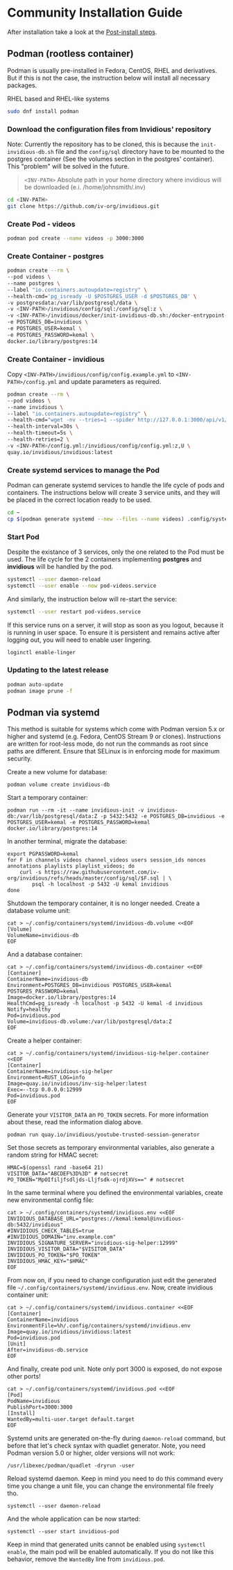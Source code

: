 # Community Installation Guide

After installation take a look at the [Post-install steps](installation.md#post-install-configuration).

## Podman (rootless container)

Podman is usually pre-installed in Fedora, CentOS, RHEL and derivatives. But if this is not the case, the instruction below will install all necessary packages.

RHEL based and RHEL-like systems
```bash
sudo dnf install podman
```

### Download the configuration files from Invidious' repository

Note: Currently the repository has to be cloned, this is because the `init-invidious-db.sh` file and the `config/sql` directory have to be mounted to the postgres container (See the volumes section in the postgres' container). This "problem" will be solved in the future.
> `<INV-PATH>` Absolute path in your home directory where invidious will be downloaded (e.i. /home/johnsmith/.inv)

```bash
cd <INV-PATH>
git clone https://github.com/iv-org/invidious.git
```

### Create Pod - videos

```bash
podman pod create --name videos -p 3000:3000
```

### Create Container - postgres

```bash
podman create --rm \
--pod videos \
--name postgres \
--label "io.containers.autoupdate=registry" \
--health-cmd='pg_isready -U $POSTGRES_USER -d $POSTGRES_DB' \
-v postgresdata:/var/lib/postgresql/data \
-v <INV-PATH>/invidious/config/sql:/config/sql:z \
-v <INV-PATH>/invidious/docker/init-invidious-db.sh:/docker-entrypoint-initdb.d/init-invidious-db.sh:z \
-e POSTGRES_DB=invidious \
-e POSTGRES_USER=kemal \
-e POSTGRES_PASSWORD=kemal \
docker.io/library/postgres:14
```

### Create Container - invidious

Copy `<INV-PATH>/invidious/config/config.example.yml` to `<INV-PATH>/config.yml` and update parameters as required.

```bash
podman create --rm \
--pod videos \
--name invidious \
--label "io.containers.autoupdate=registry" \
--health-cmd="wget -nv --tries=1 --spider http://127.0.0.1:3000/api/v1/trending || exit 1" \
--health-interval=30s \
--health-timeout=5s \
--health-retries=2 \
-v <INV-PATH>/config.yml:/invidious/config/config.yml:z,U \
quay.io/invidious/invidious:latest
```

### Create systemd services to manage the Pod

Podman can generate systemd services to handle the life cycle of pods and containers. 
The instructions below will create 3 service units, and they will be placed in the correct location ready to be used.

```bash
cd ~
cp $(podman generate systemd --new --files --name videos) .config/systemd/user
```

### Start Pod

Despite the existance of 3 services, only the one related to the Pod must be used. The life cycle for the 2 containers implementing **postgres** and **invidious** will be handled by the pod.

```bash
systemctl --user daemon-reload
systemctl --user enable --now pod-videos.service
```

And similarly, the instruction below will re-start the service:

```bash
systemctl --user restart pod-videos.service
```

If this service runs on a server, it will stop as soon as you logout, because it is running in user space. 
To ensure it is persistent and remains active after logging out, you will need to enable user lingering.

```bash
loginctl enable-linger
```

### Updating to the latest release

```bash
podman auto-update
podman image prune -f
```

## Podman via systemd

This method is suitable for systems which come with Podman version 5.x or higher and systemd (e.g. Fedora, CentOS Stream 9 or clones). Instructions are written for root-less mode, do not run the commands as root since paths are different. Ensure that SELinux is in enforcing mode for maximum security.

Create a new volume for database:

    podman volume create invidious-db

Start a temporary container:

    podman run --rm -it --name invidious-init -v invidious-db:/var/lib/postgresql/data:Z -p 5432:5432 -e POSTGRES_DB=invidious -e POSTGRES_USER=kemal -e POSTGRES_PASSWORD=kemal docker.io/library/postgres:14

In another terminal, migrate the database:

    export PGPASSWORD=kemal
    for F in channels videos channel_videos users session_ids nonces annotations playlists playlist_videos; do
        curl -s https://raw.githubusercontent.com/iv-org/invidious/refs/heads/master/config/sql/$F.sql | \
            psql -h localhost -p 5432 -U kemal invidious
    done

Shutdown the temporary container, it is no longer needed. Create a database volume unit:

    cat > ~/.config/containers/systemd/invidious-db.volume <<EOF
    [Volume]
    VolumeName=invidious-db
    EOF

And a database container:

    cat > ~/.config/containers/systemd/invidious-db.container <<EOF
    [Container]
    ContainerName=invidious-db
    Environment=POSTGRES_DB=invidious POSTGRES_USER=kemal POSTGRES_PASSWORD=kemal
    Image=docker.io/library/postgres:14
    HealthCmd=pg_isready -h localhost -p 5432 -U kemal -d invidious
    Notify=healthy
    Pod=invidious.pod
    Volume=invidious-db.volume:/var/lib/postgresql/data:Z
    EOF

Create a helper container:

    cat > ~/.config/containers/systemd/invidious-sig-helper.container <<EOF
    [Container]
    ContainerName=invidious-sig-helper
    Environment=RUST_LOG=info
    Image=quay.io/invidious/inv-sig-helper:latest
    Exec=--tcp 0.0.0.0:12999
    Pod=invidious.pod
    EOF

Generate your `VISITOR_DATA` an `PO_TOKEN` secrets. For more information about these, read the information dialog above.

    podman run quay.io/invidious/youtube-trusted-session-generator

Set those secrets as temporary environmental variables, also generate a random string for HMAC secret:

    HMAC=$(openssl rand -base64 21)
    VISITOR_DATA="ABCDEF%3D%3D" # notsecret
    PO_TOKEN="MpOIfiljfsdljds-Lljfsdk-ojrdjXVs==" # notsecret

In the same terminal where you defined the environmental variables, create new environmental config file:

    cat > ~/.config/containers/systemd/invidious.env <<EOF
    INVIDIOUS_DATABASE_URL="postgres://kemal:kemal@invidious-db:5432/invidious"
    #INVIDIOUS_CHECK_TABLES=true
    #INVIDIOUS_DOMAIN="inv.example.com"
    INVIDIOUS_SIGNATURE_SERVER="invidious-sig-helper:12999"
    INVIDIOUS_VISITOR_DATA="$VISITOR_DATA"
    INVIDIOUS_PO_TOKEN="$PO_TOKEN"
    INVIDIOUS_HMAC_KEY="$HMAC"
    EOF

From now on, if you need to change configuration just edit the generated file `~/.config/containers/systemd/invidious.env`. Now, create invidious container unit:

    cat > ~/.config/containers/systemd/invidious.container <<EOF
    [Container]
    ContainerName=invidious
    EnvironmentFile=%h/.config/containers/systemd/invidious.env
    Image=quay.io/invidious/invidious:latest
    Pod=invidious.pod
    [Unit]
    After=invidious-db.service
    EOF

And finally, create pod unit. Note only port 3000 is exposed, do not expose other ports!

    cat > ~/.config/containers/systemd/invidious.pod <<EOF
    [Pod]
    PodName=invidious
    PublishPort=3000:3000
    [Install]
    WantedBy=multi-user.target default.target
    EOF

Systemd units are generated on-the-fly during `daemon-reload` command, but before that let's check syntax with quadlet generator. Note, you need Podman version 5.0 or higher, older versions will not work:

    /usr/libexec/podman/quadlet -dryrun -user

Reload systemd daemon. Keep in mind you need to do this command every time you change a unit file, you can change the environmental file freely tho.

    systemctl --user daemon-reload

And the whole application can be now started:

    systemctl --user start invidious-pod

Keep in mind that generated units cannot be enabled using `systemctl enable`, the main pod will be enabled automatically. If you do not like this behavior, remove the `WantedBy` line from `invidious.pod`.

